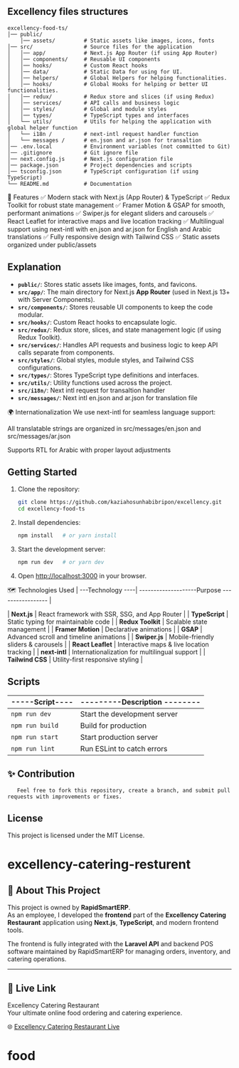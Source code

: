 ## Excellency files structures

```
excellency-food-ts/
│── public/
    │── assets/         # Static assets like images, icons, fonts
│── src/                # Source files for the application
│   │── app/            # Next.js App Router (if using App Router)
│   │── components/     # Reusable UI components
│   │── hooks/          # Custom React hooks
│   │── data/           # Static Data for using for UI.
│   │── helpers/        # Global Helpers for helping functionalities.
│   │── hooks/          # Global Hooks for helping or better UI functionalities.
│   │── redux/          # Redux store and slices (if using Redux)
│   │── services/       # API calls and business logic
│   │── styles/         # Global and module styles
│   │── types/          # TypeScript types and interfaces
│   └── utils/          # Utils for helping the application with global helper function
│   └── i18n /          # next-intl request handler function
│   └── messages /      # en.json and ar.json for transaltion
│── .env.local          # Environment variables (not committed to Git)
│── .gitignore          # Git ignore file
│── next.config.js      # Next.js configuration file
│── package.json        # Project dependencies and scripts
│── tsconfig.json       # TypeScript configuration (if using TypeScript)
└── README.md           # Documentation
```

🚀 Features
✅ Modern stack with Next.js (App Router) & TypeScript
✅ Redux Toolkit for robust state management
✅ Framer Motion & GSAP for smooth, performant animations
✅ Swiper.js for elegant sliders and carousels
✅ React Leaflet for interactive maps and live location tracking
✅ Multilingual support using next-intl with en.json and ar.json for English and Arabic translations
✅ Fully responsive design with Tailwind CSS
✅ Static assets organized under public/assets

## Explanation

- **`public/`**: Stores static assets like images, fonts, and favicons.
- **`src/app/`**: The main directory for Next.js **App Router** (used in Next.js 13+ with Server Components).
- **`src/components/`**: Stores reusable UI components to keep the code modular.
- **`src/hooks/`**: Custom React hooks to encapsulate logic.
- **`src/redux/`**: Redux store, slices, and state management logic (if using Redux Toolkit).
- **`src/services/`**: Handles API requests and business logic to keep API calls separate from components.
- **`src/styles/`**: Global styles, module styles, and Tailwind CSS configurations.
- **`src/types/`**: Stores TypeScript type definitions and interfaces.
- **`src/utils/`**: Utility functions used across the project.
- **`src/i18n/`**: Next intl request for transaltion handler
- **`src/messages/`**: Next intl en.json and ar.json for translation file

🌍 Internationalization
We use next-intl for seamless language support:

All translatable strings are organized in src/messages/en.json and src/messages/ar.json

Supports RTL for Arabic with proper layout adjustments

## Getting Started

1. Clone the repository:
   ```sh
   git clone https://github.com/kaziahosunhabibripon/excellency.git
   cd excellency-food-ts
   ```
2. Install dependencies:
   ```sh
   npm install   # or yarn install
   ```
3. Start the development server:
   ```sh
   npm run dev   # or yarn dev
   ```
4. Open [http://localhost:3000](http://localhost:3000) in your browser.

🗺️ Technologies Used
| ---Technology ----| --------------------Purpose ----------------- |

| **Next.js** | React framework with SSR, SSG, and App Router |
| **TypeScript** | Static typing for maintainable code |
| **Redux Toolkit** | Scalable state management |
| **Framer Motion** | Declarative animations |
| **GSAP** | Advanced scroll and timeline animations |
| **Swiper.js** | Mobile-friendly sliders & carousels |
| **React Leaflet** | Interactive maps & live location tracking |
| **next-intl** | Internationalization for multilingual support |
| **Tailwind CSS** | Utility-first responsive styling |

## Scripts

| -----Script---- | ---------Description -------- |
| --------------- | ----------------------------- |
| `npm run dev`   | Start the development server  |
| `npm run build` | Build for production          |
| `npm run start` | Start production server       |
| `npm run lint`  | Run ESLint to catch errors    |

## ✨ Contribution

```We welcome contributions!
   Feel free to fork this repository, create a branch, and submit pull requests with improvements or fixes.
```

## License

This project is licensed under the MIT License.

# excellency-catering-resturent

## 🏢 About This Project

This project is owned by **RapidSmartERP**.  
As an employee, I developed the **frontend** part of the **Excellency Catering Restaurant** application using **Next.js**, **TypeScript**, and modern frontend tools.

The frontend is fully integrated with the **Laravel API** and backend POS software maintained by RapidSmartERP for managing orders, inventory, and catering operations.

---

## 🔗 Live Link

Excellency Catering Restaurant  
Your ultimate online food ordering and catering experience.

🌐 [Excellency Catering Restaurant Live](https://excellency-catering-restaurant-sweets.com/)
# food
